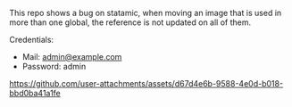 This repo shows a bug on statamic, when moving an image that is used in more than one global, the reference is not updated on all of them.

Credentials:
- Mail: admin@example.com
- Password: admin

https://github.com/user-attachments/assets/d67d4e6b-9588-4e0d-b018-bbd0ba41a1fe
